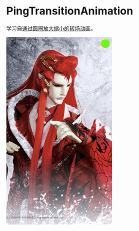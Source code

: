 # PingTransitionAnimation

学习自[通过圆圈放大缩小的转场动画](http://www.kittenyang.com/pingtransition/)。

![](Screenshot/PingTransition.gif)
